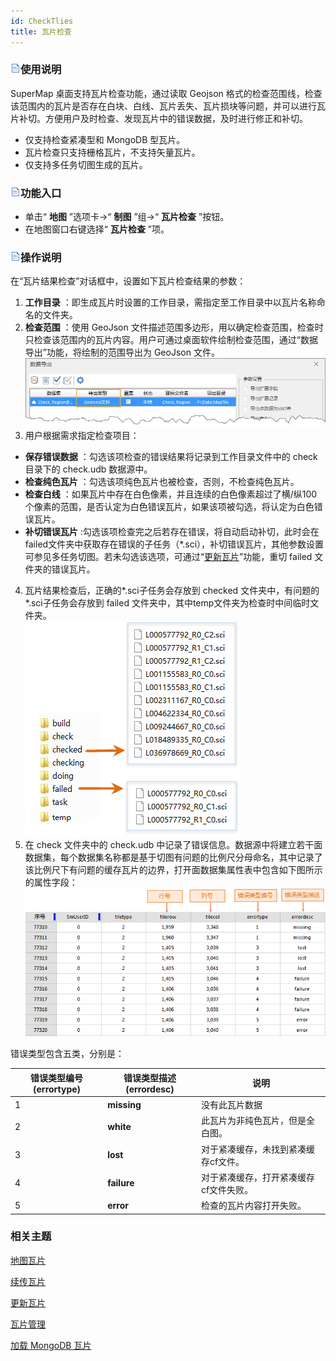 ```yaml
---
id: CheckTlies
title: 瓦片检查
---
```

### ![](../img/read.gif)使用说明

SuperMap 桌面支持瓦片检查功能，通过读取 Geojson 格式的检查范围线，检查该范围内的瓦片是否存在白块、白线、瓦片丢失、瓦片损块等问题，并可以进行瓦片补切。方便用户及时检查、发现瓦片中的错误数据，及时进行修正和补切。

  * 仅支持检查紧凑型和 MongoDB 型瓦片。
  * 瓦片检查只支持栅格瓦片，不支持矢量瓦片。
  * 仅支持多任务切图生成的瓦片。

### ![](../img/read.gif)功能入口

  * 单击“ **地图** ”选项卡->“ **制图** ”组->“ **瓦片检查** ”按钮。
  * 在地图窗口右键选择“ **瓦片检查** ”项。

### ![](../img/read.gif)操作说明

在“瓦片结果检查”对话框中，设置如下瓦片检查结果的参数：

1. **工作目录** ：即生成瓦片时设置的工作目录，需指定至工作目录中以瓦片名称命名的文件夹。
2. **检查范围** ：使用 GeoJson 文件描述范围多边形，用以确定检查范围，检查时只检查该范围内的瓦片内容。用户可通过桌面软件绘制检查范围，通过“数据导出”功能，将绘制的范围导出为 GeoJson 文件。<br/>![](img/CheckBound.jpg)  
3. 用户根据需求指定检查项目： 
  * **保存错误数据** ：勾选该项检查的错误结果将记录到工作目录文件中的 check 目录下的 check.udb 数据源中。
  * **检查纯色瓦片** ：勾选该项纯色瓦片也被检查，否则，不检查纯色瓦片。
  * **检查白线** ：如果瓦片中存在白色像素，并且连续的白色像素超过了横/纵100个像素的范围，是否认定为白色错误瓦片，如果该项被勾选，将认定为白色错误瓦片。
  * **补切错误瓦片** :勾选该项检查完之后若存在错误，将自动启动补切，此时会在failed文件夹中获取存在错误的子任务（*.sci），补切错误瓦片，其他参数设置可参见多任务切图。若未勾选该选项，可通过“[更新瓦片](UpdateTiles)”功能，重切 failed 文件夹的错误瓦片。
4. 瓦片结果检查后，正确的*.sci子任务会存放到 checked 文件夹中，有问题的*.sci子任务会存放到 failed 文件夹中，其中temp文件夹为检查时中间临时文件夹。<br/>![](img/CheckFile.png)  
5. 在 check 文件夹中的 check.udb 中记录了错误信息。数据源中将建立若干面数据集，每个数据集名称都是基于切图有问题的比例尺分母命名，其中记录了该比例尺下有问题的缓存瓦片的边界，打开面数据集属性表中包含如下图所示的属性字段：<br/>![](img/CheckResultType.png)  

错误类型包含五类，分别是：

错误类型编号(errortype) | 错误类型描述(errordesc) | 说明  
---|---|---  
1  | **missing** | 没有此瓦片数据  
2 | **white** | 此瓦片为非纯色瓦片，但是全白图。  
3 | **lost** | 对于紧凑缓存，未找到紧凑缓存cf文件。  
4 | **failure** | 对于紧凑缓存，打开紧凑缓存cf文件失败。  
5 | **error** | 检查的瓦片内容打开失败。  

### 相关主题

  [地图瓦片](MapTiles)

  [续传瓦片](RecoverTiles)

  [更新瓦片](UpdateTiles)

  [瓦片管理](MongoDBTilesManger)

  [加载 MongoDB 瓦片](AddMongoDBTiles)

